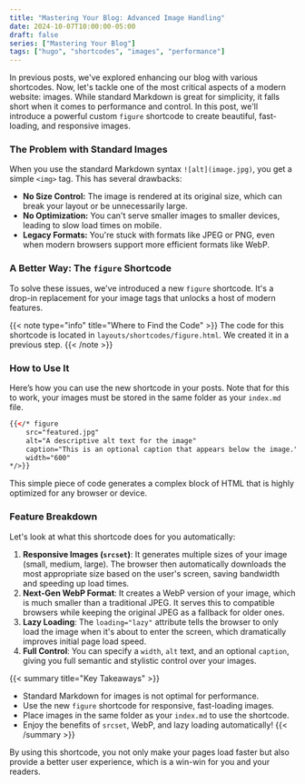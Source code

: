 ```yaml
---
title: "Mastering Your Blog: Advanced Image Handling"
date: 2024-10-07T10:00:00-05:00
draft: false
series: ["Mastering Your Blog"]
tags: ["hugo", "shortcodes", "images", "performance"]
---
```


In previous posts, we've explored enhancing our blog with various shortcodes. Now, let's tackle one of the most critical aspects of a modern website: images. While standard Markdown is great for simplicity, it falls short when it comes to performance and control. In this post, we'll introduce a powerful custom `figure` shortcode to create beautiful, fast-loading, and responsive images.

### The Problem with Standard Images

When you use the standard Markdown syntax `![alt](image.jpg)`, you get a simple `<img>` tag. This has several drawbacks:

- **No Size Control:** The image is rendered at its original size, which can break your layout or be unnecessarily large.
- **No Optimization:** You can't serve smaller images to smaller devices, leading to slow load times on mobile.
- **Legacy Formats:** You're stuck with formats like JPEG or PNG, even when modern browsers support more efficient formats like WebP.

### A Better Way: The `figure` Shortcode

To solve these issues, we've introduced a new `figure` shortcode. It's a drop-in replacement for your image tags that unlocks a host of modern features.

{{< note type="info" title="Where to Find the Code" >}}
The code for this shortcode is located in `layouts/shortcodes/figure.html`. We created it in a previous step.
{{< /note >}}

### How to Use It

Here’s how you can use the new shortcode in your posts. Note that for this to work, your images must be stored in the same folder as your `index.md` file.

```html
{{</* figure 
    src="featured.jpg" 
    alt="A descriptive alt text for the image" 
    caption="This is an optional caption that appears below the image." 
    width="600" 
*/>}}
```

This simple piece of code generates a complex block of HTML that is highly optimized for any browser or device.

### Feature Breakdown

Let's look at what this shortcode does for you automatically:

1. **Responsive Images (`srcset`)**: It generates multiple sizes of your image (small, medium, large). The browser then automatically downloads the most appropriate size based on the user's screen, saving bandwidth and speeding up load times.
2. **Next-Gen WebP Format**: It creates a WebP version of your image, which is much smaller than a traditional JPEG. It serves this to compatible browsers while keeping the original JPEG as a fallback for older ones.
3. **Lazy Loading**: The `loading="lazy"` attribute tells the browser to only load the image when it's about to enter the screen, which dramatically improves initial page load speed.
4. **Full Control**: You can specify a `width`, `alt` text, and an optional `caption`, giving you full semantic and stylistic control over your images.

{{< summary title="Key Takeaways" >}}
- Standard Markdown for images is not optimal for performance.
- Use the new `figure` shortcode for responsive, fast-loading images.
- Place images in the same folder as your `index.md` to use the shortcode.
- Enjoy the benefits of `srcset`, WebP, and lazy loading automatically!
{{< /summary >}}

By using this shortcode, you not only make your pages load faster but also provide a better user experience, which is a win-win for you and your readers.
